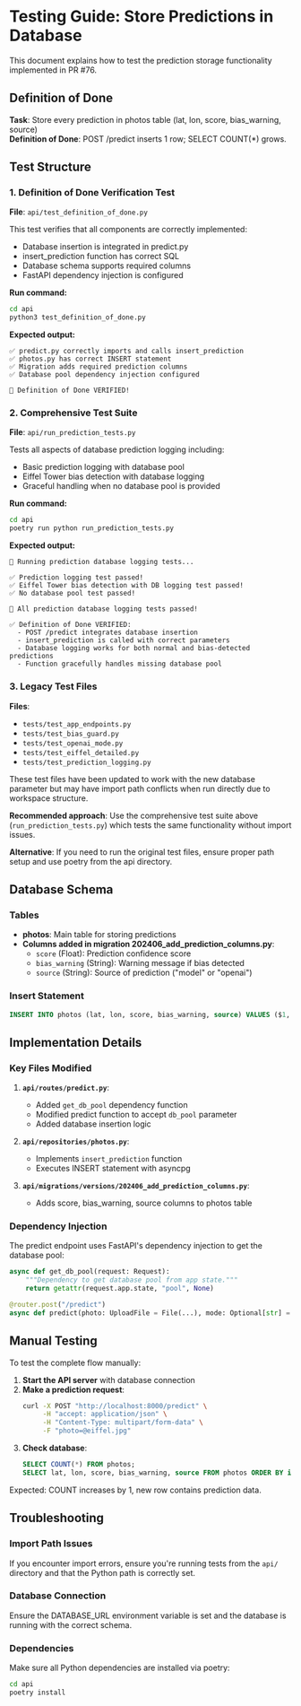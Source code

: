 # Testing Guide: Store Predictions in Database

This document explains how to test the prediction storage functionality implemented in PR #76.

## Definition of Done
**Task**: Store every prediction in photos table (lat, lon, score, bias_warning, source)  
**Definition of Done**: POST /predict inserts 1 row; SELECT COUNT(*) grows.

## Test Structure

### 1. Definition of Done Verification Test
**File**: `api/test_definition_of_done.py`

This test verifies that all components are correctly implemented:
- Database insertion is integrated in predict.py
- insert_prediction function has correct SQL
- Database schema supports required columns
- FastAPI dependency injection is configured

**Run command:**
```bash
cd api
python3 test_definition_of_done.py
```

**Expected output:**
```
✅ predict.py correctly imports and calls insert_prediction
✅ photos.py has correct INSERT statement
✅ Migration adds required prediction columns
✅ Database pool dependency injection configured

🎉 Definition of Done VERIFIED!
```

### 2. Comprehensive Test Suite

**File**: `api/run_prediction_tests.py`

Tests all aspects of database prediction logging including:
- Basic prediction logging with database pool
- Eiffel Tower bias detection with database logging  
- Graceful handling when no database pool is provided

**Run command:**
```bash
cd api
poetry run python run_prediction_tests.py
```

**Expected output:**
```
🧪 Running prediction database logging tests...

✅ Prediction logging test passed!
✅ Eiffel Tower bias detection with DB logging test passed!
✅ No database pool test passed!

🎉 All prediction database logging tests passed!

✅ Definition of Done VERIFIED:
  - POST /predict integrates database insertion
  - insert_prediction is called with correct parameters
  - Database logging works for both normal and bias-detected predictions
  - Function gracefully handles missing database pool
```

### 3. Legacy Test Files

**Files**: 
- `tests/test_app_endpoints.py`
- `tests/test_bias_guard.py` 
- `tests/test_openai_mode.py`
- `tests/test_eiffel_detailed.py`
- `tests/test_prediction_logging.py`

These test files have been updated to work with the new database parameter but may have import path conflicts when run directly due to workspace structure.

**Recommended approach**: Use the comprehensive test suite above (`run_prediction_tests.py`) which tests the same functionality without import issues.

**Alternative**: If you need to run the original test files, ensure proper path setup and use poetry from the api directory.

## Database Schema

### Tables
- **photos**: Main table for storing predictions
- **Columns added in migration 202406_add_prediction_columns.py**:
  - `score` (Float): Prediction confidence score
  - `bias_warning` (String): Warning message if bias detected
  - `source` (String): Source of prediction ("model" or "openai")

### Insert Statement
```sql
INSERT INTO photos (lat, lon, score, bias_warning, source) VALUES ($1, $2, $3, $4, $5)
```

## Implementation Details

### Key Files Modified
1. **`api/routes/predict.py`**:
   - Added `get_db_pool` dependency function
   - Modified predict function to accept `db_pool` parameter
   - Added database insertion logic

2. **`api/repositories/photos.py`**:
   - Implements `insert_prediction` function
   - Executes INSERT statement with asyncpg

3. **`api/migrations/versions/202406_add_prediction_columns.py`**:
   - Adds score, bias_warning, source columns to photos table

### Dependency Injection
The predict endpoint uses FastAPI's dependency injection to get the database pool:
```python
async def get_db_pool(request: Request):
    """Dependency to get database pool from app state."""
    return getattr(request.app.state, "pool", None)

@router.post("/predict")
async def predict(photo: UploadFile = File(...), mode: Optional[str] = None, db_pool=Depends(get_db_pool)):
```

## Manual Testing

To test the complete flow manually:

1. **Start the API server** with database connection
2. **Make a prediction request**:
   ```bash
   curl -X POST "http://localhost:8000/predict" \
        -H "accept: application/json" \
        -H "Content-Type: multipart/form-data" \
        -F "photo=@eiffel.jpg"
   ```
3. **Check database**:
   ```sql
   SELECT COUNT(*) FROM photos;
   SELECT lat, lon, score, bias_warning, source FROM photos ORDER BY id DESC LIMIT 1;
   ```

Expected: COUNT increases by 1, new row contains prediction data.

## Troubleshooting

### Import Path Issues
If you encounter import errors, ensure you're running tests from the `api/` directory and that the Python path is correctly set.

### Database Connection
Ensure the DATABASE_URL environment variable is set and the database is running with the correct schema.

### Dependencies
Make sure all Python dependencies are installed via poetry:
```bash
cd api
poetry install
``` 